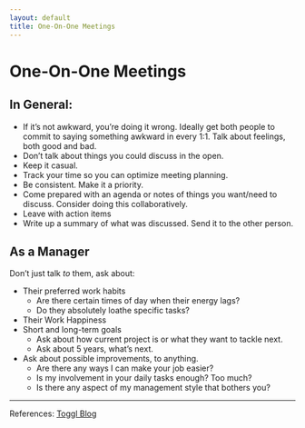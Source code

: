 ```yaml
---
layout: default
title: One-On-One Meetings
---
```


# One-On-One Meetings
## In General:
* If it’s not awkward, you’re doing it wrong. Ideally get both people to commit to saying something awkward in every 1:1. Talk about feelings, both good and bad. 
* Don’t talk about things you could discuss in the open. 
* Keep it casual. 
* Track your time so you can optimize meeting planning.
* Be consistent. Make it a priority. 
* Come prepared with an agenda or notes of things you want/need to discuss. Consider doing this collaboratively. 
* Leave with action items
* Write up a summary of what was discussed. Send it to the other person.

## As a Manager
Don’t just talk *to* them, ask about:
* Their preferred work habits
	* Are there certain times of day when their energy lags?
	* Do they absolutely loathe specific tasks?
* Their Work Happiness
* Short and long-term goals
	* Ask about how current project is or what they want to tackle next. 
	* Ask about 5 years, what’s next. 
* Ask about possible improvements, to anything.
	* Are there any ways I can make your job easier?
	* Is my involvement in your daily tasks enough? Too much?
	* Is there any aspect of my management style that bothers you?

---
References:
[Toggl Blog](https://toggl.com/blog/effective-one-one-meetings)
